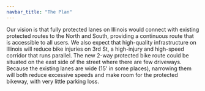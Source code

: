 ```yaml
---
navbar_title: "The Plan"
---
```



Our vision is that fully protected lanes on Illinois would connect with existing protected routes to the North and South, providing a continuous route that is accessible to all users.
We also expect that high-quality infrastructure on Illinois will reduce bike injuries on 3rd St, a high-injury and high-speed corridor that runs parallel.
The new 2-way protected bike route could be situated on the east side of the street where there are few driveways. Because the existing lanes are wide (15' in some places), narrowing them will both reduce excessive speeds and make room for the protected bikeway, with very little parking loss.